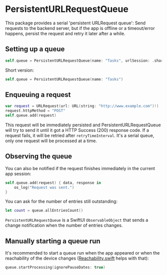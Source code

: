 # PersistentURLRequestQueue

This package provides a serial 'persistent URLRequest queue': Send requests to the backend server, but if the app is offline or a timeout/error happens, persist the request and retry it later after a while.

## Setting up a queue

```swift
self.queue = PersistentURLRequestQueue(name: "Tasks", urlSession: .shared, retryTimeInterval: 30)
```

Short version:

```swift
self.queue = PersistentURLRequestQueue(name: "Tasks")
```

## Enqueuing a request

```swift
var request = URLRequest(url: URL(string: "http://www.example.com")!)
request.httpMethod = "POST"
self.queue.add(request)
```

This request will be immediately persisted and PersistentURLRequestQueue will try to send it until it got a HTTP Success (200) response code. If a request fails, it will be retried after `retryTimeInterval`. It's a serial queue, only one request will be processed at a time.

## Observing the queue

You can also be notified if the request finishes immediately in the current app session:

```swift
self.queue.add(request) { data, response in
    os_log("Request was sent.")
}
```

You can ask for the number of entries still outstanding:

```swift
let count = queue.allEntriesCount()
```

`PersistentURLRequestQueue` is a SwiftUI `ObservableObject` that sends a change notification when the number of entries changes.

## Manually starting a queue run

It's recommended to start a queue run when the app appeared or when the reachability of the device changes ([Reachability.swift](https://github.com/ashleymills/Reachability.swift) helps with that):

```swift
queue.startProcessing(ignorePauseDates: true)
```
